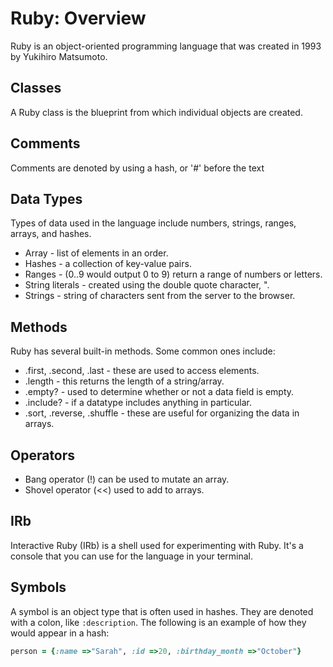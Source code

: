 # Ruby: Overview
Ruby is an object-oriented programming language that was created in 1993 by Yukihiro Matsumoto.

## Classes
A Ruby class is the blueprint from which individual objects are created.

## Comments
Comments are denoted by using a hash, or '#' before the text

## Data Types
Types of data used in the language include numbers, strings, ranges, arrays, and hashes.
* Array - list of elements in an order.
* Hashes - a collection of key-value pairs.
* Ranges - (0..9 would output 0 to 9) return a range of numbers or letters.
* String literals - created using the double quote character, ".
* Strings - string of characters sent from the server to the browser.

## Methods
Ruby has several built-in methods. Some common ones include:
* .first, .second, .last - these are used to access elements.
* .length - this returns the length of a string/array.
* .empty? - used to determine whether or not a data field is empty.
* .include? - if a datatype includes anything in particular.
* .sort, .reverse, .shuffle - these are useful for organizing the data in arrays.

## Operators
* Bang operator (!) can be used to mutate an array.
* Shovel operator (<<) used to add to arrays.

## IRb
Interactive Ruby (IRb) is a shell used for experimenting with Ruby. It's a console that you can use for the language in your terminal.

## Symbols
A symbol is an object type that is often used in hashes. They are denoted with a colon, like `:description`. The following is an example of how they would appear in a hash:

```ruby
person = {:name =>"Sarah", :id =>20, :birthday_month =>"October"}
```
